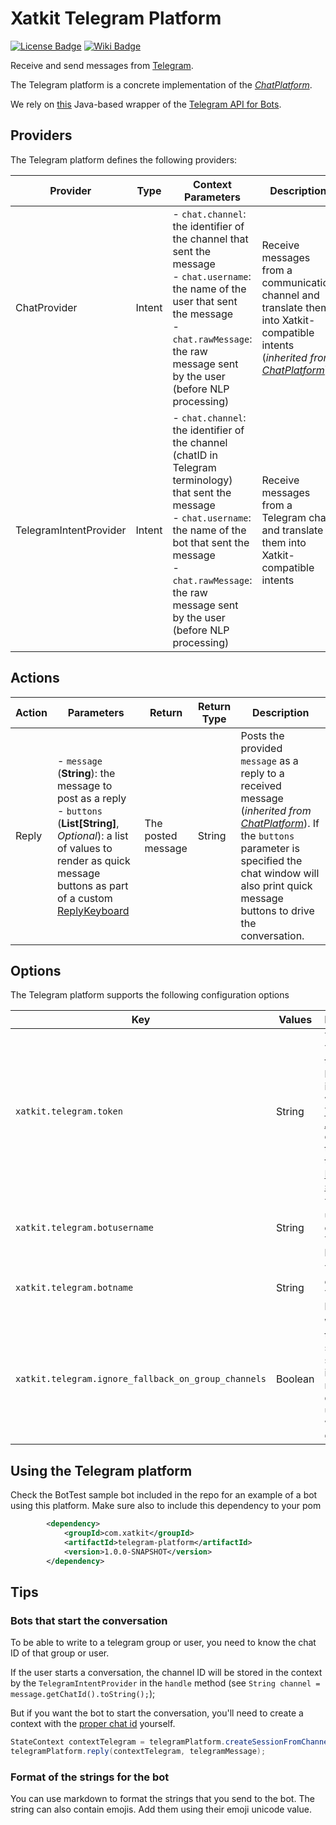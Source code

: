 Xatkit Telegram Platform
=====

[![License Badge](https://img.shields.io/badge/license-EPL%202.0-brightgreen.svg)](https://opensource.org/licenses/EPL-2.0)
[![Wiki Badge](https://img.shields.io/badge/doc-wiki-blue)](https://github.com/xatkit-bot-platform/xatkit/wiki/Xatkit-Slack-Platform)


Receive and send messages from [Telegram](https://telegram.org/).

The Telegram platform is a concrete implementation of the [*ChatPlatform*](https://github.com/xatkit-bot-platform/xatkit-chat-platform).

We rely on [this](https://github.com/rubenlagus/TelegramBots) Java-based wrapper of the [Telegram API for Bots](https://core.telegram.org/api#bot-api).
## Providers

The Telegram platform defines the following providers:

| Provider                   | Type  | Context Parameters | Description                                                  |
| -------------------------- | ----- | ------------------ | ------------------------------------------------------------ |
| ChatProvider | Intent | - `chat.channel`: the identifier of the channel that sent the message<br/> - `chat.username`: the name of the user that sent the message<br/> - `chat.rawMessage`: the raw message sent by the user (before NLP processing) | Receive messages from a communication channel and translate them into Xatkit-compatible intents (*inherited from [ChatPlatform](https://github.com/xatkit-bot-platform/xatkit-chat-platform)*) |
| TelegramIntentProvider | Intent | - `chat.channel`: the identifier of the channel (chatID in Telegram terminology) that sent the message<br/> - `chat.username`: the name of the bot that sent the message<br/> - `chat.rawMessage`: the raw message sent by the user (before NLP processing) | Receive messages from a Telegram chat and translate them into Xatkit-compatible intents |


## Actions

| Action | Parameters                                                   | Return                         | Return Type | Description                                                 |
| ------ | ------------------------------------------------------------ | ------------------------------ | ----------- | ----------------------------------------------------------- |
| Reply | - `message` (**String**): the message to post as a reply <br/> - `buttons` (**List[String]**, *Optional*): a list of values to render as quick message buttons as part of a custom [ReplyKeyboard](https://core.telegram.org/type/ReplyMarkup) | The posted message | String | Posts the provided `message` as a reply to a received message (*inherited from [ChatPlatform](https://github.com/xatkit-bot-platform/xatkit-chat-platform)*). If the `buttons` parameter is specified the chat window will also print quick message buttons to drive the conversation. |


## Options

The Telegram platform supports the following configuration options

| Key                  | Values | Description                                                  | Constraint    |
| -------------------- | ------ | ------------------------------------------------------------ | ------------- |
| `xatkit.telegram.token` | String | The Telegram token used by Xatkit to interact with the [Telegram API](https://core.telegram.org/bots). You can get a token via the [BotFather service](https://core.telegram.org/bots#6-botfather) | Mandatory
| `xatkit.telegram.botusername` | String | The username of your Telegram bot | Mandatory
| `xatkit.telegram.botname` | String | The name of your Telegram bot | Optional
| `xatkit.telegram.ignore_fallback_on_group_channels` | Boolean | Whether the bot should simply ignore messages it doesn't understand when in a group | Optional

## Using the Telegram platform

Check the BotTest sample bot included in the repo for an example of a bot using this platform. Make sure also to include this dependency to your pom

```xml
        <dependency>
            <groupId>com.xatkit</groupId>
            <artifactId>telegram-platform</artifactId>
            <version>1.0.0-SNAPSHOT</version>
        </dependency>
```
## Tips

### Bots that start the conversation
To be able to write to a telegram group or user, you need to know the chat ID of that group or user.

If the user starts a conversation, the channel ID will be stored in the context by the `TelegramIntentProvider` in the `handle` method (see `String channel = message.getChatId().toString();`);

But if you want the bot to start the conversation, you'll need to create a context with the [proper chat id](https://www.alphr.com/find-chat-id-telegram/) yourself.

```java
StateContext contextTelegram = telegramPlatform.createSessionFromChannel(telegramChatId);
telegramPlatform.reply(contextTelegram, telegramMessage);
```

### Format of the strings for the bot

You can use markdown to format the strings that you send to the bot. The string can also contain emojis. Add them using their emoji unicode value.


